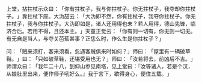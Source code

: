 上堂，拈拄杖示众曰：​「你有拄杖子，我与你拄杖子。你无拄杖子，我夺却你拄杖子。​」靠拄杖下座。大沩喆云：​「大沩即不然，你有拄杖子，我夺你拄杖子。你无拄杖子，我与你拄杖子。大沩即如是，诸人还用得也未？若人用得，德山先锋，临济合后。若用不得，且还本主。​」天童正觉云：​「你有则一切有，你无则一切无。有无自是当人，与夺关芭蕉甚事？正恁么时，作么生是你拄杖子？​」

问：​「贼来须打，客来须看，忽遇客贼俱来时如何？​」师曰：​「屋里有一辆破草鞋。​」曰：​「只如破草鞋，还堪受用也无？​」师曰：​「汝若将去，前凶后不吉。​」师谓众曰：​「我年二十八，到仰山参见南塔，见上堂曰：『汝等诸人，若是个汉，从娘肚里出来，便作师子吼好么。』我于言下，歇得身心，便住五载。​」